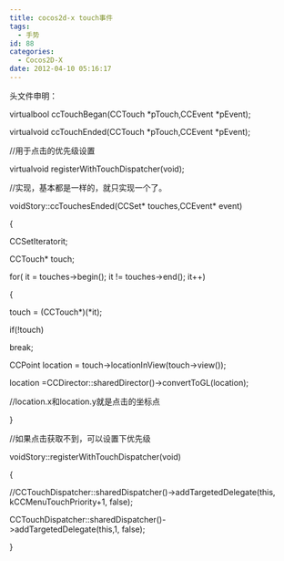 ```yaml
---
title: cocos2d-x touch事件
tags:
  - 手势
id: 88
categories:
  - Cocos2D-X
date: 2012-04-10 05:16:17
---
```


头文件申明：

virtualbool ccTouchBegan(CCTouch *pTouch,CCEvent *pEvent);

virtualvoid ccTouchEnded(CCTouch *pTouch,CCEvent *pEvent);

//用于点击的优先级设置

virtualvoid registerWithTouchDispatcher(void);

//实现，基本都是一样的，就只实现一个了。

voidStory::ccTouchesEnded(CCSet* touches,CCEvent* event)

{

CCSetIteratorit;

CCTouch* touch;

for( it = touches-&gt;begin(); it != touches-&gt;end(); it++)

{

touch = (CCTouch*)(*it);

if(!touch)

break;

CCPoint location = touch-&gt;locationInView(touch-&gt;view());

location =CCDirector::sharedDirector()-&gt;convertToGL(location);

//location.x和location.y就是点击的坐标点

}

//如果点击获取不到，可以设置下优先级

voidStory::registerWithTouchDispatcher(void)

{

//CCTouchDispatcher::sharedDispatcher()-&gt;addTargetedDelegate(this, kCCMenuTouchPriority+1, false);

CCTouchDispatcher::sharedDispatcher()-&gt;addTargetedDelegate(this,1, false);

}